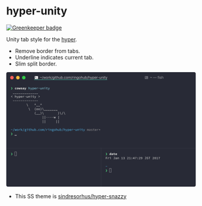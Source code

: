 # hyper-unity

[![Greenkeeper badge](https://badges.greenkeeper.io/ringohub/hyper-unity.svg)](https://greenkeeper.io/)

Unity tab style for the [hyper](https://hyper.is/).

- Remove border from tabs.
- Underline indicates current tab.
- Slim split border.

![ScreenShot](./ScreenShot.png)
- This SS theme is [sindresorhus/hyper-snazzy](https://github.com/sindresorhus/hyper-snazzy)
